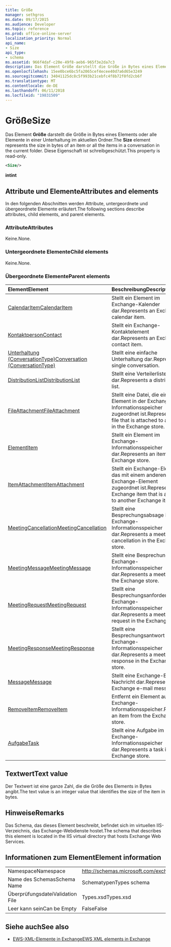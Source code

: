 ```yaml
---
title: Größe
manager: sethgros
ms.date: 09/17/2015
ms.audience: Developer
ms.topic: reference
ms.prod: office-online-server
localization_priority: Normal
api_name:
- Size
api_type:
- schema
ms.assetid: 966f4daf-c20e-49f8-aeb6-965f3e2da7c3
description: Das Element Größe darstellt die Größe in Bytes eines Elements oder alle Elemente in einer Unterhaltung im aktuellen Ordner. Diese Eigenschaft ist schreibgeschützt.
ms.openlocfilehash: 15ee0bce6bc5fa2065cef4ecee40d7a6d65e3249
ms.sourcegitcommit: 34041125dc8c5f993b21cebfc4f8b72f0fd2cb6f
ms.translationtype: MT
ms.contentlocale: de-DE
ms.lasthandoff: 06/11/2018
ms.locfileid: "19831509"
---
```

# <a name="size"></a><span data-ttu-id="88ed3-104">Größe</span><span class="sxs-lookup"><span data-stu-id="88ed3-104">Size</span></span>

<span data-ttu-id="88ed3-105">Das Element **Größe** darstellt die Größe in Bytes eines Elements oder alle Elemente in einer Unterhaltung im aktuellen Ordner.</span><span class="sxs-lookup"><span data-stu-id="88ed3-105">The **Size** element represents the size in bytes of an item or all the items in a conversation in the current folder.</span></span> <span data-ttu-id="88ed3-106">Diese Eigenschaft ist schreibgeschützt.</span><span class="sxs-lookup"><span data-stu-id="88ed3-106">This property is read-only.</span></span> 
  
```XML
<Size/>
```

 <span data-ttu-id="88ed3-107">**int**</span><span class="sxs-lookup"><span data-stu-id="88ed3-107">**int**</span></span>
## <a name="attributes-and-elements"></a><span data-ttu-id="88ed3-108">Attribute und Elemente</span><span class="sxs-lookup"><span data-stu-id="88ed3-108">Attributes and elements</span></span>

<span data-ttu-id="88ed3-109">In den folgenden Abschnitten werden Attribute, untergeordnete und übergeordnete Elemente erläutert.</span><span class="sxs-lookup"><span data-stu-id="88ed3-109">The following sections describe attributes, child elements, and parent elements.</span></span>
  
### <a name="attributes"></a><span data-ttu-id="88ed3-110">Attribute</span><span class="sxs-lookup"><span data-stu-id="88ed3-110">Attributes</span></span>

<span data-ttu-id="88ed3-111">Keine.</span><span class="sxs-lookup"><span data-stu-id="88ed3-111">None.</span></span>
  
### <a name="child-elements"></a><span data-ttu-id="88ed3-112">Untergeordnete Elemente</span><span class="sxs-lookup"><span data-stu-id="88ed3-112">Child elements</span></span>

<span data-ttu-id="88ed3-113">Keine.</span><span class="sxs-lookup"><span data-stu-id="88ed3-113">None.</span></span>
  
### <a name="parent-elements"></a><span data-ttu-id="88ed3-114">Übergeordnete Elemente</span><span class="sxs-lookup"><span data-stu-id="88ed3-114">Parent elements</span></span>

|<span data-ttu-id="88ed3-115">**Element**</span><span class="sxs-lookup"><span data-stu-id="88ed3-115">**Element**</span></span>|<span data-ttu-id="88ed3-116">**Beschreibung**</span><span class="sxs-lookup"><span data-stu-id="88ed3-116">**Description**</span></span>|
|:-----|:-----|
|[<span data-ttu-id="88ed3-117">CalendarItem</span><span class="sxs-lookup"><span data-stu-id="88ed3-117">CalendarItem</span></span>](calendaritem.md) <br/> |<span data-ttu-id="88ed3-118">Stellt ein Element im Exchange-Kalender dar.</span><span class="sxs-lookup"><span data-stu-id="88ed3-118">Represents an Exchange calendar item.</span></span>  <br/> |
|[<span data-ttu-id="88ed3-119">Kontaktperson</span><span class="sxs-lookup"><span data-stu-id="88ed3-119">Contact</span></span>](contact.md) <br/> |<span data-ttu-id="88ed3-120">Stellt ein Exchange-Kontaktelement dar.</span><span class="sxs-lookup"><span data-stu-id="88ed3-120">Represents an Exchange contact item.</span></span>  <br/> |
|[<span data-ttu-id="88ed3-121">Unterhaltung (ConversationType)</span><span class="sxs-lookup"><span data-stu-id="88ed3-121">Conversation (ConversationType)</span></span>](conversation-conversationtype.md) <br/> |<span data-ttu-id="88ed3-122">Stellt eine einfache Unterhaltung dar.</span><span class="sxs-lookup"><span data-stu-id="88ed3-122">Represents a single conversation.</span></span>  <br/> |
|[<span data-ttu-id="88ed3-123">DistributionList</span><span class="sxs-lookup"><span data-stu-id="88ed3-123">DistributionList</span></span>](distributionlist.md) <br/> |<span data-ttu-id="88ed3-124">Stellt eine Verteilerliste dar.</span><span class="sxs-lookup"><span data-stu-id="88ed3-124">Represents a distribution list.</span></span>  <br/> |
|[<span data-ttu-id="88ed3-125">FileAttachment</span><span class="sxs-lookup"><span data-stu-id="88ed3-125">FileAttachment</span></span>](fileattachment.md) <br/> |<span data-ttu-id="88ed3-126">Stellt eine Datei, die ein Element in der Exchange-Informationsspeicher zugeordnet ist.</span><span class="sxs-lookup"><span data-stu-id="88ed3-126">Represents a file that is attached to an item in the Exchange store.</span></span>  <br/> |
|[<span data-ttu-id="88ed3-127">Element</span><span class="sxs-lookup"><span data-stu-id="88ed3-127">Item</span></span>](item.md) <br/> |<span data-ttu-id="88ed3-128">Stellt ein Element im Exchange-Informationsspeicher dar.</span><span class="sxs-lookup"><span data-stu-id="88ed3-128">Represents an item in the Exchange store.</span></span>  <br/> |
|[<span data-ttu-id="88ed3-129">ItemAttachment</span><span class="sxs-lookup"><span data-stu-id="88ed3-129">ItemAttachment</span></span>](itemattachment.md) <br/> |<span data-ttu-id="88ed3-130">Stellt ein Exchange-Element, das mit einem anderen Exchange-Element zugeordnet ist.</span><span class="sxs-lookup"><span data-stu-id="88ed3-130">Represents an Exchange item that is attached to another Exchange item.</span></span>  <br/> |
|[<span data-ttu-id="88ed3-131">MeetingCancellation</span><span class="sxs-lookup"><span data-stu-id="88ed3-131">MeetingCancellation</span></span>](meetingcancellation.md) <br/> |<span data-ttu-id="88ed3-132">Stellt eine Besprechungsabsage im Exchange-Informationsspeicher dar.</span><span class="sxs-lookup"><span data-stu-id="88ed3-132">Represents a meeting cancellation in the Exchange store.</span></span>  <br/> |
|[<span data-ttu-id="88ed3-133">MeetingMessage</span><span class="sxs-lookup"><span data-stu-id="88ed3-133">MeetingMessage</span></span>](meetingmessage.md) <br/> |<span data-ttu-id="88ed3-134">Stellt eine Besprechung im Exchange-Informationsspeicher dar.</span><span class="sxs-lookup"><span data-stu-id="88ed3-134">Represents a meeting in the Exchange store.</span></span>  <br/> |
|[<span data-ttu-id="88ed3-135">MeetingRequest</span><span class="sxs-lookup"><span data-stu-id="88ed3-135">MeetingRequest</span></span>](meetingrequest.md) <br/> |<span data-ttu-id="88ed3-136">Stellt eine Besprechungsanforderung im Exchange-Informationsspeicher dar.</span><span class="sxs-lookup"><span data-stu-id="88ed3-136">Represents a meeting request in the Exchange store.</span></span>  <br/> |
|[<span data-ttu-id="88ed3-137">MeetingResponse</span><span class="sxs-lookup"><span data-stu-id="88ed3-137">MeetingResponse</span></span>](meetingresponse.md) <br/> |<span data-ttu-id="88ed3-138">Stellt eine Besprechungsantwort im Exchange-Informationsspeicher dar.</span><span class="sxs-lookup"><span data-stu-id="88ed3-138">Represents a meeting response in the Exchange store.</span></span>  <br/> |
|[<span data-ttu-id="88ed3-139">Message</span><span class="sxs-lookup"><span data-stu-id="88ed3-139">Message</span></span>](message-ex15websvcsotherref.md) <br/> |<span data-ttu-id="88ed3-140">Stellt eine Exchange-E-Mail-Nachricht dar.</span><span class="sxs-lookup"><span data-stu-id="88ed3-140">Represents an Exchange e-mail message.</span></span>  <br/> |
|[<span data-ttu-id="88ed3-141">RemoveItem</span><span class="sxs-lookup"><span data-stu-id="88ed3-141">RemoveItem</span></span>](removeitem.md) <br/> |<span data-ttu-id="88ed3-142">Entfernt ein Element aus dem Exchange-Informationsspeicher.</span><span class="sxs-lookup"><span data-stu-id="88ed3-142">Removes an item from the Exchange store.</span></span>  <br/> |
|[<span data-ttu-id="88ed3-143">Aufgabe</span><span class="sxs-lookup"><span data-stu-id="88ed3-143">Task</span></span>](task.md) <br/> |<span data-ttu-id="88ed3-144">Stellt eine Aufgabe im Exchange-Informationsspeicher dar.</span><span class="sxs-lookup"><span data-stu-id="88ed3-144">Represents a task in the Exchange store.</span></span>  <br/> |
   
## <a name="text-value"></a><span data-ttu-id="88ed3-145">Textwert</span><span class="sxs-lookup"><span data-stu-id="88ed3-145">Text value</span></span>

<span data-ttu-id="88ed3-146">Der Textwert ist eine ganze Zahl, die die Größe des Elements in Bytes angibt.</span><span class="sxs-lookup"><span data-stu-id="88ed3-146">The text value is an integer value that identifies the size of the item in bytes.</span></span>
  
## <a name="remarks"></a><span data-ttu-id="88ed3-147">Hinweise</span><span class="sxs-lookup"><span data-stu-id="88ed3-147">Remarks</span></span>

<span data-ttu-id="88ed3-148">Das Schema, das dieses Element beschreibt, befindet sich im virtuellen IIS-Verzeichnis, das Exchange-Webdienste hostet.</span><span class="sxs-lookup"><span data-stu-id="88ed3-148">The schema that describes this element is located in the IIS virtual directory that hosts Exchange Web Services.</span></span>
  
## <a name="element-information"></a><span data-ttu-id="88ed3-149">Informationen zum Element</span><span class="sxs-lookup"><span data-stu-id="88ed3-149">Element information</span></span>

|||
|:-----|:-----|
|<span data-ttu-id="88ed3-150">Namespace</span><span class="sxs-lookup"><span data-stu-id="88ed3-150">Namespace</span></span>  <br/> |http://schemas.microsoft.com/exchange/services/2006/types  <br/> |
|<span data-ttu-id="88ed3-151">Name des Schemas</span><span class="sxs-lookup"><span data-stu-id="88ed3-151">Schema Name</span></span>  <br/> |<span data-ttu-id="88ed3-152">Schematypen</span><span class="sxs-lookup"><span data-stu-id="88ed3-152">Types schema</span></span>  <br/> |
|<span data-ttu-id="88ed3-153">Überprüfungsdatei</span><span class="sxs-lookup"><span data-stu-id="88ed3-153">Validation File</span></span>  <br/> |<span data-ttu-id="88ed3-154">Types.xsd</span><span class="sxs-lookup"><span data-stu-id="88ed3-154">Types.xsd</span></span>  <br/> |
|<span data-ttu-id="88ed3-155">Leer kann sein</span><span class="sxs-lookup"><span data-stu-id="88ed3-155">Can be Empty</span></span>  <br/> |<span data-ttu-id="88ed3-156">False</span><span class="sxs-lookup"><span data-stu-id="88ed3-156">False</span></span>  <br/> |
   
## <a name="see-also"></a><span data-ttu-id="88ed3-157">Siehe auch</span><span class="sxs-lookup"><span data-stu-id="88ed3-157">See also</span></span>



- [<span data-ttu-id="88ed3-158">EWS-XML-Elemente in Exchange</span><span class="sxs-lookup"><span data-stu-id="88ed3-158">EWS XML elements in Exchange</span></span>](ews-xml-elements-in-exchange.md)

